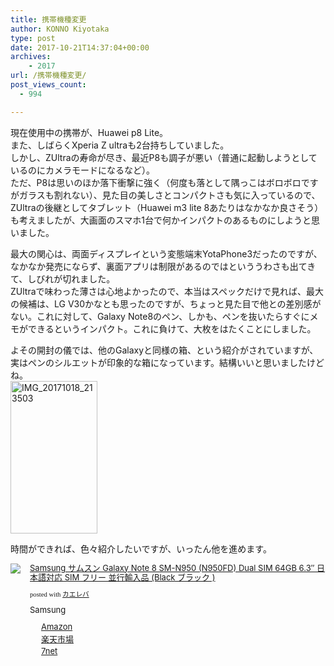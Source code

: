 ```yaml
---
title: 携帯機種変更
author: KONNO Kiyotaka
type: post
date: 2017-10-21T14:37:04+00:00
archives:
    - 2017
url: /携帯機種変更/
post_views_count:
  - 994

---
```

現在使用中の携帯が、Huawei p8 Lite。  
また、しばらくXperia Z ultraも2台持ちしていました。  
しかし、ZUltraの寿命が尽き、最近P8も調子が悪い（普通に起動しようとしているのにカメラモードになるなど）。  
ただ、P8は思いのほか落下衝撃に強く（何度も落として隅っこはボロボロですがガラスも割れない）、見た目の美しさとコンパクトさも気に入っているので、ZUltraの後継としてタブレット（Huawei m3 lite 8あたりはなかなか良さそう）も考えましたが、大画面のスマホ1台で何かインパクトのあるものにしようと思いました。

最大の関心は、両面ディスプレイという変態端末YotaPhone3だったのですが、なかなか発売にならず、裏面アプリは制限があるのではといううわさも出てきて、しびれが切れました。  
ZUltraで味わった薄さは心地よかったので、本当はスペックだけで見れば、最大の候補は、LG V30かなとも思ったのですが、ちょっと見た目で他との差別感がない。これに対して、Galaxy Note8のペン、しかも、ペンを抜いたらすぐにメモができるというインパクト。これに負けて、大枚をはたくことにしました。

よその開封の儀では、他のGalaxyと同様の箱、という紹介がされていますが、実はペンのシルエットが印象的な箱になっています。結構いいと思いましたけどね。  
[<img width="139" height="244" title="IMG_20171018_213503" style="display: inline; background-image: none;" alt="IMG_20171018_213503" src="https://i1.wp.com/www.programmers-office.ml/wp-content/uploads/2017/10/IMG_20171018_213503_thumb.jpg?resize=139%2C244&#038;ssl=1" border="0" data-recalc-dims="1" />][1]

時間ができれば、色々紹介したいですが、いったん他を進めます。



<div class="kaerebalink-box" style="text-align: left; overflow: hidden; padding-bottom: 20px; font-size: small;">
  <div class="kaerebalink-image" style="margin: 0px 15px 10px 0px; float: left;">
    <a href="http://www.amazon.co.jp/exec/obidos/ASIN/B0751KVJBR/konnokiyotaka-22/" target="_blank" rel="nofollow"><img style="border: currentcolor; border-image: none;" src="https://i0.wp.com/images-fe.ssl-images-amazon.com/images/I/41Regvdru0L._SL160_.jpg?ssl=1" data-recalc-dims="1" /></a>
  </div>
  
  <div class="kaerebalink-info" style="line-height: 120%; overflow: hidden;">
    <div class="kaerebalink-name" style="line-height: 120%; margin-bottom: 10px;">
      <a href="http://www.amazon.co.jp/exec/obidos/ASIN/B0751KVJBR/konnokiyotaka-22/" target="_blank" rel="nofollow">Samsung サムスン Galaxy Note 8 SM-N950 (N950FD) Dual SIM 64GB 6.3&#8243; 日本語対応 SIM フリー 並行輸入品 (Black ブラック )</a></p>
      <div class="kaerebalink-powered-date" style="line-height: 120%; font-family: verdana; font-size: 8pt; margin-top: 5px;">
        posted with <a href="http://kaereba.com" target="_blank" rel="nofollow">カエレバ</a>
      </div>
    </div>
    <div class="kaerebalink-detail" style="margin-bottom: 5px;">
      Samsung
    </div>
    <div class="kaerebalink-link1" style="margin-top: 10px;">
      <div class="shoplinkamazon" style="background: url(&quot;//img.yomereba.com/simple1.gif&quot;) no-repeat 0px 0px; padding: 2px 0px 2px 18px; margin-right: 5px; white-space: nowrap;">
        <a href="http://www.amazon.co.jp/gp/search?keywords=Galaxy%20Note8&__mk_ja_JP=%E3%82%AB%E3%82%BF%E3%82%AB%E3%83%8A&tag=konnokiyotaka-22" target="_blank" rel="nofollow">Amazon</a>
      </div>
      <div class="shoplinkrakuten" style="background: url(&quot;//img.yomereba.com/simple1.gif&quot;) no-repeat 0px 0px; padding: 2px 0px 2px 18px; margin-right: 5px; white-space: nowrap;">
        <a href="https://hb.afl.rakuten.co.jp/hgc/007b3c6d.875c0bb5.0b3b45a9.63c4c018/?pc=http%3A%2F%2Fsearch.rakuten.co.jp%2Fsearch%2Fmall%2FGalaxy%2520Note8%2F-%2Ff.1-p.1-s.1-sf.0-st.A-v.2%3Fx%3D0%26scid%3Daf_ich_link_urltxt%26m%3Dhttp%3A%2F%2Fm.rakuten.co.jp%2F" target="_blank" rel="nofollow">楽天市場</a>
      </div>
      <div class="shoplinkseven" style="background: url(&quot;//img.yomereba.com/simple1.gif&quot;) no-repeat 0px 0px; padding: 2px 0px 2px 18px; margin-right: 5px; white-space: nowrap;">
        <a href="https://px.a8.net/svt/ejp?a8mat=2TTLAZ+DIF7K2+2N1Y+BW8O2&a8ejpredirect=http%3A%2F%2F7af-ent.omni7.jp%2Frelay%2Faffiliate%2FentranceProcess.do%3Furl%3Dhttp%253A%252F%252F7net.omni7.jp%252Fsearch%252F%253Fkeyword%253DGalaxy%252520Note8%2526searchKeywordFlg%253D1" target="_blank" rel="nofollow">7net</a><img width="1" height="1" alt="" src="https://i0.wp.com/www17.a8.net/0.gif?resize=1%2C1&#038;ssl=1" border="0" data-recalc-dims="1" />
      </div>
    </div>
  </div>
  
  <div class="booklink-footer" style="clear: left;">
  </div>
</div>

 [1]: https://i0.wp.com/www.programmers-office.ml/wp-content/uploads/2017/10/IMG_20171018_213503.jpg?ssl=1